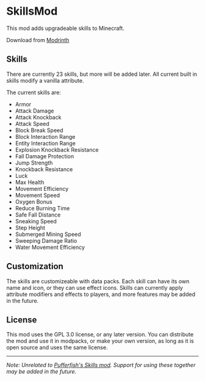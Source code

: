 # SkillsMod

This mod adds upgradeable skills to Minecraft.

Download from [Modrinth](https://modrinth.com/mod/skillsmod)

## Skills
There are currently 23 skills, but more will be added later. All current built in skills modify a vanilla attribute.

The current skills are:
- Armor
- Attack Damage
- Attack Knockback
- Attack Speed
- Block Break Speed
- Block Interaction Range
- Entity Interaction Range
- Explosion Knockback Resistance
- Fall Damage Protection
- Jump Strength
- Knockback Resistance
- Luck
- Max Health
- Movement Efficiency
- Movement Speed
- Oxygen Bonus
- Reduce Burning Time
- Safe Fall Distance
- Sneaking Speed
- Step Height
- Submerged Mining Speed
- Sweeping Damage Ratio
- Water Movement Efficiency

## Customization
The skills are customizeable with data packs.
Each skill can have its own name and icon, or they can use effect icons. Skills can currently apply attribute modifiers and effects to players, and more features may be added in the future.

## License
This mod uses the GPL 3.0 license, or any later version. You can distribute the mod and use it in modpacks, or make your own version, as long as it is open source and uses the same license.

---
_Note: Unrelated to [Pufferfish's Skills mod](https://modrinth.com/mod/skills). Support for using these together may be added in the future._
